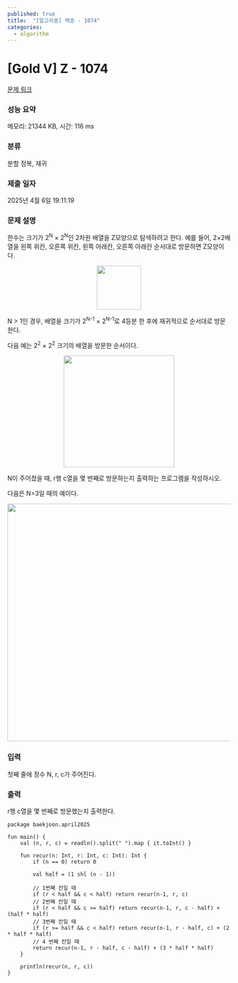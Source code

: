 ```yaml
---
published: true
title:  "[알고리즘] 백준 - 1074"
categories:
  - algorithm
---
```


# [Gold V] Z - 1074

[문제 링크](https://www.acmicpc.net/problem/1074)

### 성능 요약

메모리: 21344 KB, 시간: 116 ms

### 분류

분할 정복, 재귀

### 제출 일자

2025년 4월 6일 19:11:19

### 문제 설명

<p>한수는 크기가 2<sup>N</sup> × 2<sup>N</sup>인 2차원 배열을 Z모양으로 탐색하려고 한다. 예를 들어, 2×2배열을 왼쪽 위칸, 오른쪽 위칸, 왼쪽 아래칸, 오른쪽 아래칸 순서대로 방문하면 Z모양이다.</p>

<p style="text-align:center"><img alt="" src="" style="width: 100px; height: 99px;"></p>

<p>N > 1인 경우, 배열을 크기가 2<sup>N-1</sup> × 2<sup>N-1</sup>로 4등분 한 후에 재귀적으로 순서대로 방문한다.</p>

<p>다음 예는 2<sup>2</sup> × 2<sup>2</sup> 크기의 배열을 방문한 순서이다.</p>

<p style="text-align:center"><img alt="" src="https://u.acmicpc.net/adc7cfae-e84d-4d5c-af8e-ee011f8fff8f/Screen%20Shot%202020-12-02%20at%208.11.17%20AM.png" style="width: 250px; height: 252px;"></p>

<p>N이 주어졌을 때, r행 c열을 몇 번째로 방문하는지 출력하는 프로그램을 작성하시오.</p>

<p>다음은 N=3일 때의 예이다.</p>

<p style="text-align:center"><img alt="" src="" style="width: 533px; height: 535px;"></p>

### 입력

 <p>첫째 줄에 정수 N, r, c가 주어진다.</p>

### 출력

 <p>r행 c열을 몇 번째로 방문했는지 출력한다.</p>

~~~
package baekjoon.april2025

fun main() {
    val (n, r, c) = readln().split(" ").map { it.toInt() }

    fun recur(n: Int, r: Int, c: Int): Int {
        if (n == 0) return 0

        val half = (1 shl (n - 1))

        // 1번째 칸일 때
        if (r < half && c < half) return recur(n-1, r, c)
        // 2번째 칸일 때
        if (r < half && c >= half) return recur(n-1, r, c - half) + (half * half)
        // 3번째 칸일 때
        if (r >= half && c < half) return recur(n-1, r - half, c) + (2 * half * half)
        // 4 번째 칸일 때
        return recur(n-1, r - half, c - half) + (3 * half * half)
    }

    println(recur(n, r, c))
}
~~~